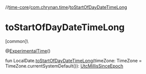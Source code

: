 //[time-core](../../index.md)/[com.chrynan.time](index.md)/[toStartOfDayDateTimeLong](to-start-of-day-date-time-long.md)

# toStartOfDayDateTimeLong

[common]\

@[ExperimentalTime](https://kotlinlang.org/api/latest/jvm/stdlib/kotlin.time/-experimental-time/index.html)()

fun LocalDate.[toStartOfDayDateTimeLong](to-start-of-day-date-time-long.md)(timeZone: TimeZone = TimeZone.currentSystemDefault()): [UtcMillisSinceEpoch](-utc-millis-since-epoch/index.md)
